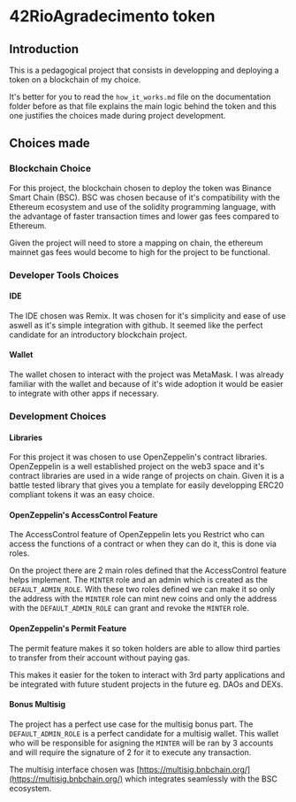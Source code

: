 # 42RioAgradecimento token

## Introduction

This is a pedagogical project that consists in developping and deploying a token on a blockchain of my choice.

It's better for you to read the `how_it_works.md` file on the documentation folder before as that file explains
the main logic behind the token and this one justifies the choices made during project development.

## Choices made

### Blockchain Choice

For this project, the blockchain chosen to deploy the token was Binance Smart Chain (BSC). BSC was chosen
because of it's compatibility with the Ethereum ecosystem and use of the solidity programming language,
with the advantage of faster transaction times and lower gas fees compared to Ethereum.

Given the project will need to store a mapping on chain, the ethereum mainnet gas fees would become to high
for the project to be functional.

### Developer Tools Choices

#### IDE

The IDE chosen was Remix. It was chosen for it's simplicity and ease of use aswell as it's simple integration
with github. It seemed like the perfect candidate for an introductory blockchain project.

#### Wallet

The wallet chosen to interact with the project was MetaMask. I was already familiar with the wallet and because
of it's wide adoption it would be easier to integrate with other apps if necessary.

### Development Choices

#### Libraries
For this project it was chosen to use OpenZeppelin's contract libraries. OpenZeppelin is a well established
project on the web3 space and it's contract libraries are used in a wide range of projects on chain. Given it
is a battle tested library that gives you a template for easily developping ERC20 compliant tokens it was an
easy choice.

#### OpenZeppelin's AccessControl Feature
The AccessControl feature of OpenZeppelin lets you Restrict who can access the functions of a contract or
when they can do it, this is done via roles.

On the project there are 2 main roles defined that the AccessControl feature helps implement. The `MINTER` role
and an admin which is created as the `DEFAULT_ADMIN_ROLE`. With these two roles defined we can make it so only
the address with the `MINTER` role can mint new coins and only the address with the `DEFAULT_ADMIN_ROLE` can
grant and revoke the `MINTER` role.

#### OpenZeppelin's Permit Feature
The permit feature makes it so token holders are able to allow third parties to transfer from their account
without paying gas.

This makes it easier for the token to interact with 3rd party applications and be integrated with future student
projects in the future eg. DAOs and DEXs.

#### Bonus Multisig
The project has a perfect use case for the multisig bonus part. The `DEFAULT_ADMIN_ROLE` is a perfect candidate
for a multisig wallet. This wallet who will be responsible for asigning the `MINTER` will be ran by 3 accounts
and will require the signature of 2 for it to execute any transaction.

The multisig interface chosen was [https://multisig.bnbchain.org/](https://multisig.bnbchain.org/) which
integrates seamlessly with the BSC ecosystem.